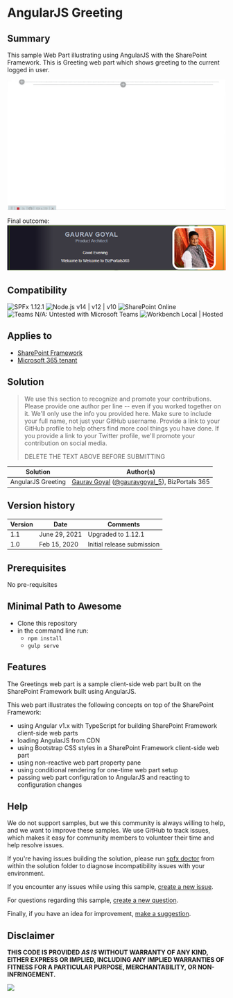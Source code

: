 # AngularJS Greeting

## Summary

This sample Web Part illustrating using AngularJS with the SharePoint Framework. This is Greeting web part which shows greeting to the current logged in user.

![AngularJS Greetings Web part SharePoint Framework client-side web part built using AngularJS](./assets/captured.gif)

Final outcome:
![AngularJS Greetings Web part SharePoint Framework client-side web part built using AngularJS](./assets/preview.PNG)

## Compatibility

![SPFx 1.12.1](https://img.shields.io/badge/SPFx-1.12.1-green.svg)
![Node.js v14 | v12 | v10](https://img.shields.io/badge/Node.js-v14%20%7C%20v12%20%7C%20v10-green.svg) 
![SharePoint Online](https://img.shields.io/badge/SharePoint-Online-yellow.svg)
![Teams N/A: Untested with Microsoft Teams](https://img.shields.io/badge/Teams-N%2FA-lightgrey.svg "Untested with Microsoft Teams") 
![Workbench Local | Hosted](https://img.shields.io/badge/Workbench-Local%20%7C%20Hosted-green.svg)


## Applies to

* [SharePoint Framework](https://docs.microsoft.com/sharepoint/dev/spfx/sharepoint-framework-overview)
* [Microsoft 365 tenant](https://docs.microsoft.com/sharepoint/dev/spfx/set-up-your-development-environment)


## Solution

> We use this section to recognize and promote your contributions. Please provide one author per line -- even if you worked together on it.
> We'll only use the info you provided here. Make sure to include your full name, not just your GitHub username.
> Provide a link to your GitHub profile to help others find more cool things you have done.
> If you provide a link to your Twitter profile, we'll promote your contribution on social media.
> 
> DELETE THE TEXT ABOVE BEFORE SUBMITTING

Solution|Author(s)
--------|---------
AngularJS Greeting | [Gaurav Goyal](https://github.com/gauravgoyal5) ([@gauravgoyal_5](https://twitter.com/gauravgoyal_5)), BizPortals 365

## Version history

Version|Date|Comments
-------|----|--------
1.1|June 29, 2021|Upgraded to 1.12.1
1.0|Feb 15, 2020|Initial release submission

## Prerequisites

No pre-requisites



## Minimal Path to Awesome

* Clone this repository
* in the command line run:
  * `npm install`
  * `gulp serve`


## Features

The Greetings web part is a sample client-side web part built on the SharePoint Framework built using AngularJS.

This web part illustrates the following concepts on top of the SharePoint Framework:

* using Angular v1.x with TypeScript for building SharePoint Framework client-side web parts
* loading AngularJS from CDN
* using Bootstrap CSS styles in a SharePoint Framework client-side web part
* using non-reactive web part property pane
* using conditional rendering for one-time web part setup
* passing web part configuration to AngularJS and reacting to configuration changes

## Help

We do not support samples, but we this community is always willing to help, and we want to improve these samples. We use GitHub to track issues, which makes it easy for  community members to volunteer their time and help resolve issues.

If you're having issues building the solution, please run [spfx doctor](https://pnp.github.io/cli-microsoft365/cmd/spfx/spfx-doctor/) from within the solution folder to diagnose incompatibility issues with your environment.

If you encounter any issues while using this sample, [create a new issue](https://github.com/pnp/sp-dev-fx-webparts/issues/new?assignees=&labels=Needs%3A+Triage+%3Amag%3A%2Ctype%3Abug-suspected%2Csample%3A%20angular-greeting&authors=gauravgoyal_5&template=bug-report.yml&sample=angular-greeting&authors=gauravgoyal_5&title=angular-greeting%20-%20).

For questions regarding this sample, [create a new question](https://github.com/pnp/sp-dev-fx-webparts/issues/new?assignees=&labels=Needs%3A+Triage+%3Amag%3A%2Ctype%3Aquestion%2Csample%3A%20angular-greeting&authors=gauravgoyal_5&template=question.yml&sample=angular-greeting&authors=gauravgoyal_5&title=angular-greeting%20-%20).

Finally, if you have an idea for improvement, [make a suggestion](https://github.com/pnp/sp-dev-fx-webparts/issues/new?assignees=&labels=Needs%3A+Triage+%3Amag%3A%2Ctype%3Aenhancement%2Csample%3A%20angular-greeting&authors=gauravgoyal_5&template=question.yml&sample=angular-greeting&authors=gauravgoyal_5&title=angular-greeting%20-%20).

## Disclaimer

**THIS CODE IS PROVIDED *AS IS* WITHOUT WARRANTY OF ANY KIND, EITHER EXPRESS OR IMPLIED, INCLUDING ANY IMPLIED WARRANTIES OF FITNESS FOR A PARTICULAR PURPOSE, MERCHANTABILITY, OR NON-INFRINGEMENT.**


<img src="https://pnptelemetry.azurewebsites.net/sp-dev-fx-webparts/samples/angular-greeting" />
